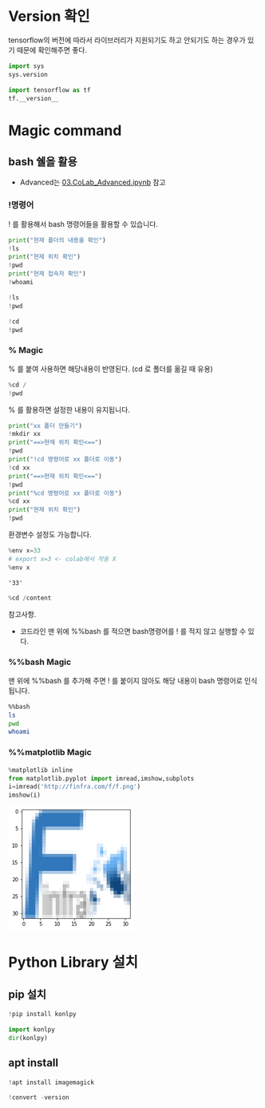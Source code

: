 # Version 확인
tensorflow의 버전에 따라서 라이브러리가 지원되기도 하고 안되기도 하는 경우가 있기 때문에 확인해주면 좋다.


```python
import sys
sys.version
```


```python
import tensorflow as tf
tf.__version__
```

# Magic command

## bash 쉘을 활용
* Advanced는 [03.CoLab_Advanced.ipynb](./03.CoLab_Advanced.ipynb) 참고

### !명령어
! 를 활용해서 bash 명령어들을 활용할 수 있습니다.


```python
print("현재 폴더의 내용을 확인")
!ls
print("현재 위치 확인")
!pwd
print("현재 접속자 확인")
!whoami
```


```python
!ls
!pwd

```


```python
!cd
!pwd
```

### % Magic


% 를 붙여 사용하면 해당내용이 반영된다. (cd 로 폴더를 옮길 때 유용)


```python
%cd /
!pwd

```

% 를 활용하면 설정한 내용이 유지됩니다.


```python
print("xx 폴더 만들기")
!mkdir xx
print("==>현재 위치 확인<==")
!pwd
print("!cd 명령어로 xx 폴더로 이동")
!cd xx
print("==>현재 위치 확인<==")
!pwd
print("%cd 명령어로 xx 폴더로 이동")
%cd xx
print("현재 위치 확인")
!pwd
```

환경변수 설정도 가능합니다.


```python
%env x=33
# export x=3 <- colab에서 작동 X
%env x
```




    '33'




```python
%cd /content
```

참고사항.
- 코드라인 맨 위에 %%bash 를 적으면 bash명령어를 ! 를 적지 않고 실행할 수 있다.

### %%bash Magic
맨 위에 %%bash 를 추가해 주면 ! 를 붙이지 않아도 해당 내용이 bash 명령어로 인식됩니다.


```bash
%%bash
ls
pwd
whoami
```

### %%matplotlib Magic


```python
%matplotlib inline
from matplotlib.pyplot import imread,imshow,subplots
i=imread('http://finfra.com/f/f.png')
imshow(i)
```


    
![png](01.Colab_files/01.Colab_21_0.png)
    


# Python Library 설치
## pip 설치


```python
!pip install konlpy
```


```python
import konlpy
dir(konlpy)
```

## apt install


```python
!apt install imagemagick
```


```python
!convert -version
```
